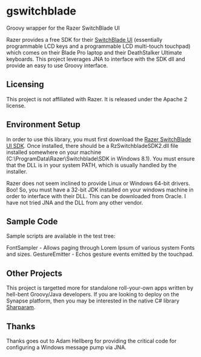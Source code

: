 gswitchblade
============

Groovy wrapper for the Razer SwitchBlade UI

Razer provides a free SDK for their [SwitchBlade UI](http://www.razerzone.com/switchblade-ui) (essentially programmable LCD keys and a programmable LCD multi-touch touchpad) which comes on their Blade Pro laptop and their DeathStalker Ultimate keyboards.  This project leverages JNA to interface with the SDK dll and provide an easy to use Groovy interface.

Licensing
---------
This project is not affiliated with Razer.  It is released under the Apache 2 license.


Environment Setup
-----------------
In order to use this library, you must first download the [Razer SwitchBlade UI SDK](http://developer.razerzone.com/sbui/sbui-sdk/).  Once installed, there should be a RzSwitchbladeSDK2.dll file installed somewhere on your machine (C:\ProgramData\Razer\Switchblade\SDK in Windows 8.1).  You must ensure that the DLL is in your system PATH, which is usually handled by the installer.

Razer does not seem inclined to provide Linux or Windows 64-bit drivers.  Boo!  So, you must have a 32-bit JDK installed on your windows machine in order to interface with their DLL.  This can be downloaded from Oracle.  I have not tried JNA and the DLL from any other vendor.

Sample Code
-----------
Sample scripts are available in the test tree:

FontSampler - Allows paging through Lorem Ipsum of various system Fonts and sizes.
GestureEmitter - Echos gesture events emitted by the touchpad.

Other Projects
--------------
This project is targetted more for standalone roll-your-own apps written by hell-bent Groovy/Java developers.  If you are looking to deploy on the Synapse platform, then you may be interested in the native C# library [Sharparam](https://github.com/SharpBlade/SharpBlade).

Thanks
------
Thanks goes out to Adam Hellberg for providing the critical code for configuring a Windows message pump via JNA.  
